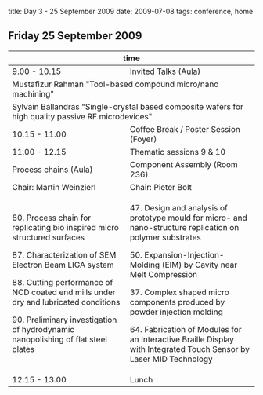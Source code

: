 title: Day 3 - 25 September 2009
date: 2009-07-08 
tags: conference, home


<!--break-->
##  Friday 25 September 2009


<table class="full-program">
<col></col><col></col><col></col><col></col><col></col><col></col>
<thead>
  <tr><th colspan="6">time</th></tr>
</thead>
<tbody>
<tr class="emphasis time">
  <td colspan=2> 9.00 - 10.15  </td>
  <td colspan=4> Invited Talks (Aula)</td>
</tr>
<tr>
  <td colspan=6>Mustafizur Rahman "Tool-based compound micro/nano machining"</td>
</tr>
<tr>
  <td colspan="6">Sylvain Ballandras "Single-crystal based composite wafers for high quality passive RF microdevices"</td>
</tr>
<tr class="emphasis refreshments">
  <td colspan=2> 10.15 - 11.00</td>
  <td colspan=4> Coffee Break / Poster Session (Foyer)	</td>
</tr>
<tr class="emphasis time">
  <td colspan="2">11.00 - 12.15</td>
  <td colspan="4"> Thematic sessions 9 & 10</td>
</tr>
<tr class="emphasis">
  <td colspan="3"> Process chains (Aula)</td>
  <td colspan="3"> Component Assembly (Room 236)</td>
</tr>
<tr class="emphasis">
  <td colspan="3"> Chair: Martin Weinzierl </td>
  <td colspan="3"> Chair: Pieter Bolt </td>
</tr>
<tr>
 <td colspan="3"> 
<p>80. Process chain for replicating bio inspired micro structured surfaces</p>
<p>87. Characterization of SEM Electron Beam LIGA system</p>
<p>88. Cutting performance of NCD coated end mills under dry and lubricated conditions</p>
<p>90. Preliminary investigation of hydrodynamic nanopolishing of flat steel plates</p>
 </td>
 <td colspan="3"> 
<p>47. Design and analysis of prototype mould for micro- and nano-structure replication on polymer substrates</p>
<p>50. Expansion-Injection-Molding (EIM) by Cavity near Melt Compression</p>
<p>37. Complex shaped micro components produced by powder injection molding</p>
<p>64. Fabrication of Modules for an Interactive Braille Display with Integrated Touch Sensor by Laser MID Technology</p>
 </td>
</tr>

<tr class="emphasis refreshments" >
  <td colspan="2"> 12.15 - 13.00 </td>
  <td colspan="4"> Lunch</td>
</tr>

</tbody>
</table>
